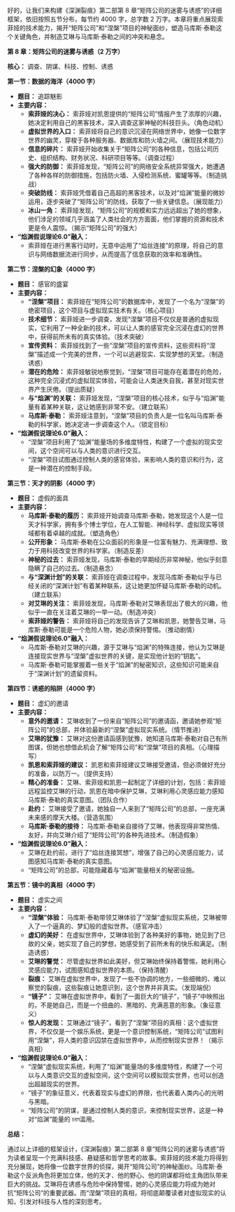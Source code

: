 好的，让我们来构建《深渊裂痕》第二部第 8 章“矩阵公司的迷雾与诱惑”的详细框架，依旧按照五节分布，每节约 4000 字，总字数 2 万字。本章将重点展现索菲娅的技术能力，揭开“矩阵公司”和“涅槃”项目的神秘面纱，塑造马库斯·泰勒这个关键角色，并制造艾琳与马库斯·泰勒之间的冲突和悬念。

**第 8 章：矩阵公司的迷雾与诱惑（2 万字）**

**核心：** 调查、阴谋、科技、控制、诱惑

**第一节：数据的海洋（4000 字）**

*   **题目：** 追踪魅影
*   **主要内容：**
    *   **索菲娅的决心：** 索菲娅对凯恩提供的“矩阵公司”情报产生了浓厚的兴趣，她决定利用自己的黑客技术，深入调查这家神秘的科技巨头。（角色动机）
    *   **虚拟世界的入口：** 索菲娅将自己的意识沉浸在网络世界中，她像一位数字世界的幽灵，穿梭于各种服务器、数据库和防火墙之间。（展现技术能力）
    *   **信息的碎片：** 索菲娅开始收集关于“矩阵公司”的各种信息，包括公司历史、组织结构、财务状况、科研项目等等。（调查过程）
    *   **强大的防御：** 索菲娅发现，“矩阵公司”的网络安全系统异常强大，她遭遇了各种各样的防御措施，包括防火墙、入侵检测系统、蜜罐等等。（制造挑战）
    *   **突破防线：** 索菲娅凭借着自己高超的黑客技术，以及对“焰渊”能量的微妙运用，逐步突破了“矩阵公司”的防线，获取了一些关键信息。（展现能力）
    *   **冰山一角：** 索菲娅发现，“矩阵公司”的规模和实力远远超出了她的想象，他们涉足的领域几乎涵盖了人类社会的方方面面，他们掌握的资源和技术更是令人震惊。（揭示“矩阵公司”的强大）
*   **“焰渊假说理论6.0”融入：**
    *   索菲娅在进行黑客行动时，无意中运用了“焰丝连接”的原理，将自己的意识与网络数据流进行同步，从而提高了信息获取的效率和准确性。

**第二节：涅槃的幻象（4000 字）**

*   **题目：** 感官的盛宴
*   **主要内容：**
    *   **“涅槃”项目：** 索菲娅在“矩阵公司”的数据库中，发现了一个名为“涅槃”的绝密项目，这个项目与虚拟现实技术有关。（核心项目）
    *   **技术细节：** 索菲娅进一步调查，发现“涅槃”项目不仅仅是普通的虚拟现实，它利用了一种全新的技术，可以让人类的感官完全沉浸在虚幻的世界中，获得前所未有的真实体验。（技术突破）
    *   **宣传资料：** 索菲娅找到了一些“涅槃”项目的宣传资料，这些资料将“涅槃”描述成一个完美的世界，一个可以逃避现实、实现梦想的天堂。（制造诱惑）
    *   **潜在的危险：** 索菲娅敏锐地察觉到，“涅槃”项目可能存在着潜在的危险，这种完全沉浸式的虚拟现实体验，可能会让人类迷失自我，甚至对现实世界产生厌倦。（提出质疑）
    *   **与“焰渊”的关联：** 索菲娅发现，“涅槃”项目的核心技术，似乎与“焰渊”能量有着某种关联，这让她感到非常不安。（建立联系）
    *   **马库斯·泰勒：** 索菲娅注意到，“涅槃”项目的负责人是一位名叫马库斯·泰勒的科学家，她决定进一步调查这个人。（锁定目标）
*   **“焰渊假说理论6.0”融入：**
    *   “涅槃”项目利用了“焰渊”能量场的多维度特性，构建了一个虚拟的现实空间，这个空间可以与人类的意识进行交互。
    *   “涅槃”项目试图通过控制人类的感官体验，来影响人类的意识和行为，这是一种潜在的控制手段。

**第三节：天才的阴影（4000 字）**

*   **题目：** 虚假的面具
*   **主要内容：**
    *   **马库斯·泰勒的履历：** 索菲娅开始调查马库斯·泰勒，她发现这个人是一位天才科学家，拥有多个博士学位，在人工智能、神经科学、虚拟现实等领域都有着卓越的成就。（塑造角色）
    *   **公开形象：** 马库斯·泰勒在公众面前的形象是一位富有魅力、充满理想、致力于用科技改变世界的科学家。（制造反差）
    *   **神秘的过去：** 索菲娅发现，马库斯·泰勒的早期经历非常神秘，他似乎刻意隐瞒了自己的过去。（制造悬念）
    *   **与“深渊计划”的关联：** 索菲娅在调查过程中，发现马库斯·泰勒似乎与已经关闭的“深渊计划”有着某种联系，这让她更加怀疑马库斯·泰勒的动机。（建立联系）
    *   **对艾琳的关注：** 索菲娅发现，马库斯·泰勒对艾琳表现出了极大的兴趣，他似乎一直在关注着艾琳的一举一动。（制造冲突）
    *   **索菲娅的警告：** 索菲娅将自己的发现告诉了艾琳和凯恩，她警告艾琳，马库斯·泰勒可能是一个危险人物，她必须保持警惕。（推动剧情）
*   **“焰渊假说理论6.0”融入：**
    *   马库斯·泰勒对艾琳的兴趣，源于艾琳与“焰渊”的特殊连接，他认为艾琳是连接现实世界与“涅槃”虚拟世界的关键，是实现他计划的“钥匙”。
    *   马库斯·泰勒可能掌握着一些关于“焰渊”的秘密知识，这些知识可能来自于“深渊计划”的遗留资料。

**第四节：诱惑的陷阱（4000 字）**

*   **题目：** 虚幻的邀请
*   **主要内容：**
    *   **意外的邀请：** 艾琳收到了一份来自“矩阵公司”的邀请函，邀请她参观“矩阵公司”的总部，并体验最新的“涅槃”虚拟现实系统。（情节推进）
    *   **艾琳的犹豫：** 艾琳对这份邀请函感到犹豫，她知道马库斯·泰勒对自己有所图谋，但她也想借此机会了解“矩阵公司”和“涅槃”项目的真相。（心理描写）
    *   **凯恩和索菲娅的建议：** 凯恩和索菲娅建议艾琳接受邀请，但必须做好充分的准备，以防万一。（提供支持）
    *   **精心的准备：** 艾琳、索菲娅和凯恩一起制定了详细的计划，包括：索菲娅远程监控艾琳的行动，凯恩在暗中保护艾琳，艾琳利用心灵感应能力感知马库斯·泰勒的真实意图。（团队合作）
    *   **赴约：** 艾琳接受了邀请，她独自一人来到了“矩阵公司”的总部，一座充满未来感的摩天大楼。（营造氛围）
    *   **马库斯·泰勒的接待：** 马库斯·泰勒亲自接待了艾琳，他表现得非常热情、友好，并向艾琳介绍了“矩阵公司”的各种先进技术。（制造假象）
*   **“焰渊假说理论6.0”融入：**
    *   艾琳在赴约前，进行了“焰丝连接冥想”，增强了自己的心灵感应能力，试图感知马库斯·泰勒的真实意图。
    *   “矩阵公司”的总部，可能隐藏着与“焰渊”能量相关的秘密设施。

**第五节：镜中的真相（4000 字）**

*   **题目：** 虚实之间
*   **主要内容：**
    *   **“涅槃”体验：** 马库斯·泰勒带领艾琳体验了“涅槃”虚拟现实系统，艾琳被带入了一个逼真的、梦幻般的虚拟世界。（感官冲击）
    *   **虚幻的美好：** 在虚拟世界中，艾琳体验到了各种美好的事物，她见到了已故的父亲，她实现了自己的梦想，她感受到了前所未有的快乐和满足。（制造诱惑）
    *   **艾琳的警觉：** 尽管虚拟世界如此美好，但艾琳始终保持着警惕，她利用心灵感应能力，试图感知虚拟世界的本质。（保持清醒）
    *   **裂痕：** 艾琳在虚拟世界中，发现了一些不协调的地方，一些细微的、难以察觉的裂痕，这些裂痕让她意识到，这个世界并非真实。（发现端倪）
    *   **“镜子”：** 艾琳在虚拟世界中，看到了一面巨大的“镜子”，“镜子”中映照出的，不是她自己，而是一个扭曲的、黑暗的、充满恶意的形象。（象征意义）
    *   **惊人的发现：** 艾琳通过“镜子”，看到了“涅槃”项目的真相：这个虚拟世界，不仅仅是一个娱乐系统，更是一个意识控制系统，“矩阵公司”试图利用“涅槃”，将人类的意识囚禁在虚拟世界中，从而控制现实世界！（揭示真相）
*   **“焰渊假说理论6.0”融入：**
    *   “涅槃”虚拟现实系统，利用了“焰渊”能量场的多维度特性，构建了一个可以与人类意识交互的虚拟空间，这个空间可以模拟现实世界，也可以创造出超越现实的世界。
    *   “镜子”的象征意义，代表着现实与虚幻的界限，也代表着人类内心的光明与黑暗。
    *   “矩阵公司”的阴谋，是通过控制人类的意识，来控制现实世界，这是一种对“焰渊”能量的 চরম滥用。

**总结：**

通过以上详细的框架设计，《深渊裂痕》第二部第 8 章“矩阵公司的迷雾与诱惑”将为读者呈现一个充满科技感、悬疑感和哲学思考的故事。索菲娅的技术能力将得到充分展现，她将像一位数字世界的侦探，揭开“矩阵公司”的神秘面纱。马库斯·泰勒这个反派角色将更加立体，他的天才、他的野心、他的阴谋都将给主角团队带来巨大的挑战。艾琳将在诱惑与危险中保持警惕，她的心灵感应能力将成为她对抗“矩阵公司”的重要武器。而“涅槃”项目的真相，将彻底颠覆读者对虚拟现实的认知，引发对科技与人性的深刻思考。